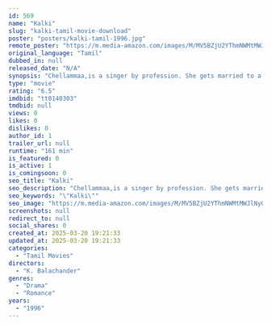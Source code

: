 ```yaml
---
id: 569
name: "Kalki"
slug: "kalki-tamil-movie-download"
poster: "posters/kalki-tamil-1996.jpg"
remote_poster: "https://m.media-amazon.com/images/M/MV5BZjU2YThmNWMtMWJlNy00ODU0LTljZTUtMTZhNzdmOTljNDg5XkEyXkFqcGc@._V1_SX300.jpg"
original_language: "Tamil"
dubbed_in: null
released_date: "N/A"
synopsis: "Chellammaa,is a singer by profession. She gets married to a male chauvinist pig who insults and humiliates her, because she can't have a child. Will her fate change?"
type: "movie"
rating: "6.5"
imdbid: "tt0140303"
tmdbid: null
views: 0
likes: 0
dislikes: 0
author_id: 1
trailer_url: null
runtime: "161 min"
is_featured: 0
is_active: 1
is_comingsoon: 0
seo_title: "Kalki"
seo_description: "Chellammaa,is a singer by profession. She gets married to a male chauvinist pig who insults and humiliates her, because she can't have a child. Will her fate change?"
seo_keywords: "\"Kalki\""
seo_image: "https://m.media-amazon.com/images/M/MV5BZjU2YThmNWMtMWJlNy00ODU0LTljZTUtMTZhNzdmOTljNDg5XkEyXkFqcGc@._V1_SX300.jpg"
screenshots: null
redirect_to: null
social_shares: 0
created_at: 2025-03-20 19:21:33
updated_at: 2025-03-20 19:21:33
categories:
  - "Tamil Movies"
directors:
  - "K. Balachander"
genres:
  - "Drama"
  - "Romance"
years:
  - "1996"
---
```

